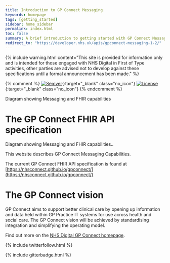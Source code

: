 ```yaml
---
title: Introduction to GP Connect Messaging
keywords: homepage
tags: [getting_started]
sidebar: home_sidebar
permalink: index.html
toc: false
summary: A brief introduction to getting started with GP Connect Messaging Capabilities
redirect_to: "https://developer.nhs.uk/apis/gpconnect-messaging-1-2/"
---
```


{% include warning.html content="This site is provided for information only and is intended for those engaged with NHS Digital in First of Type activities, other parties are advised not to develop against these specifications until a formal announcement has been made." %}

{% comment %}
[![Semver](http://img.shields.io/badge/semver-2.0.0-yellow.svg)](http://semver.org/spec/v2.0.0.html){:target="_blank" class="no_icon"} [![License](http://img.shields.io/:license-apache2-blue.svg)](http://www.apache.org/licenses/LICENSE-2.0.html){:target="_blank" class="no_icon"} 
{% endcomment %}

Diagram showing Messaging and FHIR capabilities

# The GP Connect FHIR API specification #

Diagram showing Messaging and FHIR capabilities..

This website describes GP Connect Messaging Capabilities.

The current GP Connect FHIR API specification is found at [https://nhsconnect.github.io/gpconnect/](https://nhsconnect.github.io/gpconnect/)  

# The GP Connect vision #

GP Connect aims to support better clinical care by opening up information and data held within GP Practice IT systems for use across health and social care. The GP Connect vision will be achieved by standardising integration and simplifying the operating model.

Find out more on the [NHS Digital GP Connect homepage](https://digital.nhs.uk/article/1275/GP-Connect).

{% include twitterfollow.html %}

{% include gitterbadge.html %}

